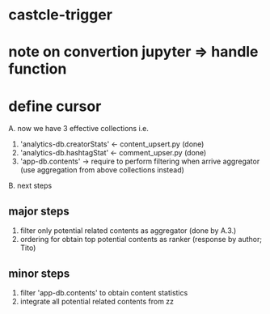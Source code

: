 # castcle-trigger

# note on convertion jupyter => handle function

# define cursor
A. now we have 3 effective collections i.e. 
1. 'analytics-db.creatorStats' <- content_upsert.py (done)
2. 'analytics-db.hashtagStat' <- comment_upser.py (done)
3. 'app-db.contents' -> require to perform filtering when arrive aggregator (use aggregation from above collections instead)

B. next steps
## major steps
1. filter only potential related contents as aggregator (done by A.3.)
2. ordering for obtain top potential contents as ranker (response by author; Tito)

## minor steps
1. filter 'app-db.contents' to obtain content statistics
2. integrate all potential related contents from zz
